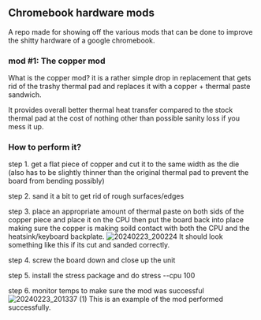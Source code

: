 ## Chromebook hardware mods

A repo made for showing off the various mods that can be done to improve the shitty hardware of a google chromebook.

### mod #1: The copper mod

What is the copper mod?  it is a rather simple drop in replacement that gets rid of the trashy thermal pad and replaces it with a copper + thermal paste sandwich.

It provides overall better thermal heat transfer compared to the stock thermal pad at the cost of nothing other than possible sanity loss if you mess it up.

### How to perform it?

step 1. get a flat piece of copper and cut it to the same width as the die (also has to be slightly thinner than the original thermal pad to prevent the board from bending possibly)


step 2. sand it a bit to get rid of rough surfaces/edges


step 3. place an appropriate amount of thermal paste on both sids of the copper piece and place it on the CPU then put the board back into place making sure the copper is making soild contact with both the CPU and the heatsink/keyboard backplate.
![20240223_200224](https://github.com/AverageJuliet/chromebook_hardware_mods/assets/134985726/772c787e-aad6-45ec-9898-3246fdc46390)
It should look something like this if its cut and sanded correctly.


step 4. screw the board down and close up the unit


step 5. install the stress package and do stress --cpu 100


step 6. monitor temps to make sure the mod was successful 
![20240223_201337 (1)](https://github.com/AverageJuliet/chromebook_hardware_mods/assets/134985726/5d735a71-1a4c-4aa0-af0f-8dd669dd2527)
This is an example of the mod performed successfully. 


